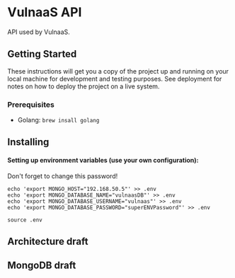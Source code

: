 # VulnaaS API

API used by VulnaaS.

## Getting Started

These instructions will get you a copy of the project up and running on your local machine for development and testing purposes. See deployment for notes on how to deploy the project on a live system.

### Prerequisites

* Golang: `brew insall golang` 

## Installing

#### Setting up environment variables (use your own configuration):

Don't forget to change this password!

```
echo 'export MONGO_HOST="192.168.50.5"' >> .env
echo 'export MONGO_DATABASE_NAME="vulnaasDB"' >> .env
echo 'export MONGO_DATABASE_USERNAME="vulnaas"' >> .env
echo 'export MONGO_DATABASE_PASSWORD="superENVPassword"' >> .env
```

```
source .env
```

## Architecture draft

## MongoDB draft

